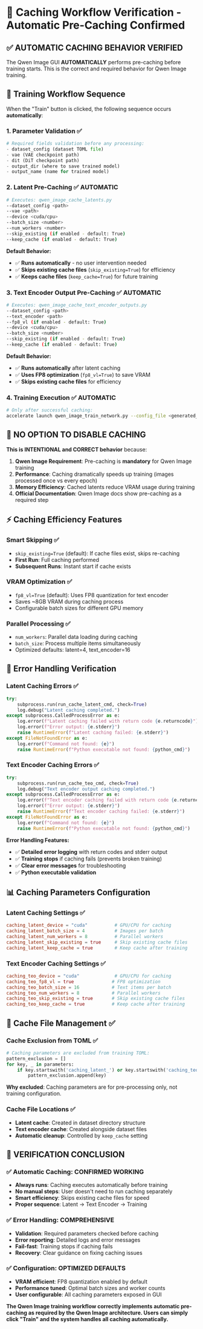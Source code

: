 # 🔄 Caching Workflow Verification - Automatic Pre-Caching Confirmed

## ✅ **AUTOMATIC CACHING BEHAVIOR VERIFIED**

The Qwen Image GUI **AUTOMATICALLY** performs pre-caching before training starts. This is the correct and required behavior for Qwen Image training.

## 🔄 **Training Workflow Sequence**

When the "Train" button is clicked, the following sequence occurs **automatically**:

### **1. Parameter Validation** ✅
```python
# Required fields validation before any processing:
- dataset_config (dataset TOML file)
- vae (VAE checkpoint path) 
- dit (DiT checkpoint path)
- output_dir (where to save trained model)
- output_name (name for trained model)
```

### **2. Latent Pre-Caching** ✅ **AUTOMATIC**
```bash
# Executes: qwen_image_cache_latents.py
--dataset_config <path>
--vae <path>
--device <cuda/cpu> 
--batch_size <number>
--num_workers <number>
--skip_existing (if enabled - default: True)
--keep_cache (if enabled - default: True)
```

**Default Behavior:**
- ✅ **Runs automatically** - no user intervention needed
- ✅ **Skips existing cache files** (`skip_existing=True`) for efficiency
- ✅ **Keeps cache files** (`keep_cache=True`) for future training

### **3. Text Encoder Output Pre-Caching** ✅ **AUTOMATIC** 
```bash
# Executes: qwen_image_cache_text_encoder_outputs.py
--dataset_config <path>
--text_encoder <path>
--fp8_vl (if enabled - default: True)
--device <cuda/cpu>
--batch_size <number>
--skip_existing (if enabled - default: True)
--keep_cache (if enabled - default: True)
```

**Default Behavior:**
- ✅ **Runs automatically** after latent caching
- ✅ **Uses FP8 optimization** (`fp8_vl=True`) to save VRAM
- ✅ **Skips existing cache files** for efficiency

### **4. Training Execution** ✅ **AUTOMATIC**
```bash
# Only after successful caching:
accelerate launch qwen_image_train_network.py --config_file <generated_toml>
```

## 🚫 **NO OPTION TO DISABLE CACHING**

**This is INTENTIONAL and CORRECT behavior** because:

1. **Qwen Image Requirement**: Pre-caching is **mandatory** for Qwen Image training
2. **Performance**: Caching dramatically speeds up training (images processed once vs every epoch)
3. **Memory Efficiency**: Cached latents reduce VRAM usage during training
4. **Official Documentation**: Qwen Image docs show pre-caching as a required step

## ⚡ **Caching Efficiency Features**

### **Smart Skipping** ✅
- `skip_existing=True` (default): If cache files exist, skips re-caching
- **First Run**: Full caching performed  
- **Subsequent Runs**: Instant start if cache exists

### **VRAM Optimization** ✅
- `fp8_vl=True` (default): Uses FP8 quantization for text encoder
- Saves ~8GB VRAM during caching process
- Configurable batch sizes for different GPU memory

### **Parallel Processing** ✅
- `num_workers`: Parallel data loading during caching
- `batch_size`: Process multiple items simultaneously
- Optimized defaults: latent=4, text_encoder=16

## 🔧 **Error Handling Verification**

### **Latent Caching Errors** ✅
```python
try:
    subprocess.run(run_cache_latent_cmd, check=True)
    log.debug("Latent caching completed.")
except subprocess.CalledProcessError as e:
    log.error(f"Latent caching failed with return code {e.returncode}")
    log.error(f"Error output: {e.stderr}")
    raise RuntimeError(f"Latent caching failed: {e.stderr}")
except FileNotFoundError as e:
    log.error(f"Command not found: {e}")
    raise RuntimeError(f"Python executable not found: {python_cmd}")
```

### **Text Encoder Caching Errors** ✅
```python
try:
    subprocess.run(run_cache_teo_cmd, check=True)
    log.debug("Text encoder output caching completed.")
except subprocess.CalledProcessError as e:
    log.error(f"Text encoder caching failed with return code {e.returncode}")
    log.error(f"Error output: {e.stderr}")
    raise RuntimeError(f"Text encoder caching failed: {e.stderr}")
except FileNotFoundError as e:
    log.error(f"Command not found: {e}")
    raise RuntimeError(f"Python executable not found: {python_cmd}")
```

**Error Handling Features:**
- ✅ **Detailed error logging** with return codes and stderr output
- ✅ **Training stops** if caching fails (prevents broken training)
- ✅ **Clear error messages** for troubleshooting
- ✅ **Python executable validation** 

## 📊 **Caching Parameters Configuration**

### **Latent Caching Settings** ✅
```toml
caching_latent_device = "cuda"          # GPU/CPU for caching
caching_latent_batch_size = 4           # Images per batch
caching_latent_num_workers = 8          # Parallel workers
caching_latent_skip_existing = true     # Skip existing cache files
caching_latent_keep_cache = true        # Keep cache after training
```

### **Text Encoder Caching Settings** ✅  
```toml
caching_teo_device = "cuda"             # GPU/CPU for caching
caching_teo_fp8_vl = true              # FP8 optimization
caching_teo_batch_size = 16            # Text items per batch
caching_teo_num_workers = 8            # Parallel workers  
caching_teo_skip_existing = true       # Skip existing cache files
caching_teo_keep_cache = true          # Keep cache after training
```

## 🎯 **Cache File Management** ✅

### **Cache Exclusion from TOML** ✅
```python
# Caching parameters are excluded from training TOML:
pattern_exclusion = []
for key, _ in parameters:
    if key.startswith('caching_latent_') or key.startswith('caching_teo_'):
        pattern_exclusion.append(key)
```

**Why excluded**: Caching parameters are for pre-processing only, not training configuration.

### **Cache File Locations** ✅
- **Latent cache**: Created in dataset directory structure  
- **Text encoder cache**: Created alongside dataset files
- **Automatic cleanup**: Controlled by `keep_cache` setting

## 🚀 **VERIFICATION CONCLUSION**

### ✅ **Automatic Caching**: CONFIRMED WORKING
- **Always runs**: Caching executes automatically before training
- **No manual steps**: User doesn't need to run caching separately  
- **Smart efficiency**: Skips existing cache files for speed
- **Proper sequence**: Latent → Text Encoder → Training

### ✅ **Error Handling**: COMPREHENSIVE
- **Validation**: Required parameters checked before caching
- **Error reporting**: Detailed logs and error messages
- **Fail-fast**: Training stops if caching fails
- **Recovery**: Clear guidance on fixing caching issues

### ✅ **Configuration**: OPTIMIZED DEFAULTS
- **VRAM efficient**: FP8 quantization enabled by default
- **Performance tuned**: Optimal batch sizes and worker counts
- **User configurable**: All caching parameters exposed in GUI

**The Qwen Image training workflow correctly implements automatic pre-caching as required by the Qwen Image architecture. Users can simply click "Train" and the system handles all caching automatically.**